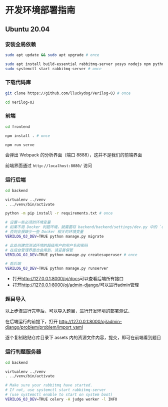 # 开发环境部署指南

## Ubuntu 20.04

### 安装全局依赖

```sh
sudo apt update && sudo apt upgrade # once

sudo apt install build-essential rabbitmq-server yosys nodejs npm python3-virtualenv # once
sudo systemctl start rabbitmq-server # once
```

### 下载代码库

```sh
git clone https://github.com/lluckydog/Verilog-OJ # once

cd Verilog-OJ
```

### 前端

```sh
cd frontend
```


```sh
npm install . # once
```

```sh
npm run serve
```

会弹出 Webpack 的分析界面（端口 8888），这并不是我们的前端界面

前端界面通过 `http://localhost:8080/` 访问

### 运行后端

```sh
cd backend
```

```sh
virtualenv ../venv
. ../venv/bin/activate

python -m pip install -r requirements.txt # once
```

```sh
# 设置一些必须的环境变量
# 如果不用 Docker 判题环境，就需要将 backend/backend/settings/dev.py 中的 `use_docker` 修改为False
# 否则会报缺少一些 Docker 相关的环境变量
VERILOG_OJ_DEV=TRUE python manage.py migrate

# 此处创建您测试环境的超级用户的用户名和密码
# 在后台管理界面也会用到，请妥善保管
VERILOG_OJ_DEV=TRUE python manage.py createsuperuser # once

# 启后端
VERILOG_OJ_DEV=TRUE python manage.py runserver
```

- 打开<http://127.0.0.1:8000/oj/docs>可以查看后端所有接口
- 打开<http://127.0.0.1:8000/oj/admin-django/>可以进行admin管理

### 题目导入

以上步骤进行完毕后，可以导入题目，进行开发环境的部署测试、

在后端运行的前提下，打开 <http://127.0.0.1:8000/oj/admin-django/problem/problem/import_yaml>

逐个复制粘贴仓库目录下 assets 内的资源文件内容，提交，即可在前端看到题目

### 运行判题服务器

```sh
cd backend
```

```sh
virtualenv ../venv
. ../venv/bin/activate

# Make sure your rabbitmq have started.
# If not, use systemctl start rabbitmq-server
# (use systemctl enable to start on system boot)
VERILOG_OJ_DEV=TRUE celery -A judge worker -l INFO
```
